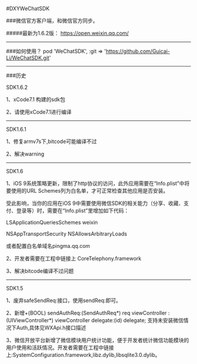 
#DXYWeChatSDK

###微信官方客户端，和微信官方同步。

#####最新为1.6.2版： https://open.weixin.qq.com/

---

###如何使用？
pod 'WeChatSDK', :git => 'https://github.com/Guicai-Li/WeChatSDK.git'



---

###历史

SDK1.6.2

1、xCode7.1 构建的sdk包

2、请使用xCode7.1进行编译

---

SDK1.6.1

1、修复armv7s下,bitcode可能编译不过

2、解决warning

---

SDK1.6

1、iOS 9系统策略更新，限制了http协议的访问，此外应用需要在“Info.plist”中将要使用的URL Schemes列为白名单，才可正常检查其他应用是否安装。

受此影响，当你的应用在iOS 9中需要使用微信SDK的相关能力（分享、收藏、支付、登录等）时，需要在“Info.plist”里增加如下代码：

<key>LSApplicationQueriesSchemes</key>
<array>
<string>weixin</string>
</array>

<key>NSAppTransportSecurity</key>
<dict>
<key>NSAllowsArbitraryLoads</key>
<true/>
</dict>

或者配置白名单域名pingma.qq.com

2、开发者需要在工程中链接上 CoreTelephony.framework

3、解决bitcode编译不过问题

---

SDK1.5

1、废弃safeSendReq:接口，使用sendReq:即可。

2、新增+(BOOL) sendAuthReq:(SendAuthReq*) req viewController : (UIViewController*) viewController delegate:(id<WXApiDelegate>) delegate;
支持未安装微信情况下Auth,具体见WXApi.h接口描述

3、微信开放平台新增了微信模块用户统计功能，便于开发者统计微信功能模块的用户使用和活跃情况。开发者需要在工程中链接上:SystemConfiguration.framework,libz.dylib,libsqlite3.0.dylib。
